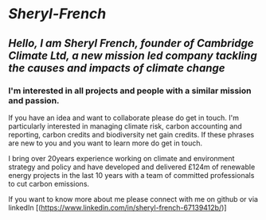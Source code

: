 # _Sheryl-French_
## _Hello, I am Sheryl French, founder of Cambridge Climate Ltd, a new mission led company tackling the causes and impacts of climate change_
### I'm interested in all projects and people with a similar mission and passion. 

If you have an idea and want to collaborate please do get in touch. I'm particularly interested in managing climate risk, carbon accounting and reporting, carbon credits and biodiversity net gain credits. If these phrases are new to you and you want to learn more do get in touch.

I bring over 20years experience working on climate and environment strategy and policy and have developed and delivered £124m of renewable energy projects in the last 10 years with a team of committed professionals to cut carbon emissions. 

If you want to know more about me please connect with me on github or via linkedIn [(https://www.linkedin.com/in/sheryl-french-67139412b/)]

